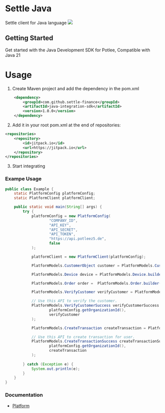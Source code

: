 # Settle Java


Settle client for Java language
[![](https://jitpack.io/v/settle-finance/java-integration-sdk.svg)](https://jitpack.io/#settle-finance/java-integration-sdk)



## Getting Started
Get started with the Java Development SDK for Potlee, Compatible with Java 21


# Usage

1. Create Maven project and add the dependency in the pom.xml 
```xml
    <dependency>
        <groupId>com.github.settle-finance</groupId>
        <artifactId>java-integration-sdk</artifactId>
        <version>1.0.0</version>
    </dependency>
```

2. Add it in your root pom.xml at the end of repositories:
```xml
<repositories>
    <repository>
        <id>jitpack.io</id>
        <url>https://jitpack.io</url>
    </repository>
</repositories>
```

3. Start integrating

### Exampe Usage 
```java
public class Example {
    static PlatformConfig platformConfig;
    static PlatformClient platformClient;

    public static void main(String[] args) {
        try {
            platformConfig = new PlatformConfig(
                    "COMPANY_ID",
                    "API_KEY",
                    "API_SECRET",
                    "API_TOKEN",
                    "https://api.potleez5.de",
                    false
            );

            platformClient = new PlatformClient(platformConfig);

            PlatformModels.CustomerObject customer = PlatformModels.CustomerObject.builder().countryCode("91").mobile("8898518242").uid("1").build();

            PlatformModels.Device device = PlatformModels.Device.builder().ipAddress("127.0.0.1").userAgent("moz").build();

            PlatformModels.Order order =  PlatformModels.Order.builder().valueInPaise(100000).uid("123").build();

            PlatformModels.VerifyCustomer verifyCustomer = PlatformModels.VerifyCustomer.builder().customer(customer).order(order).device(device).build();

            // Use this API to verify the customer.
            PlatformModels.VerifyCustomerSuccess verifyCustomerSuccess = platformClient.customer.verify(
                    platformConfig.getOrganizationId(),
                    verifyCustomer
            );

            PlatformModels.CreateTransaction createTransaction = PlatformModels.CreateTransaction.builder().customer(customer).order(order).redirectUrl("https://www.google.com").build();

            // Use this API to create transaction for user.
            PlatformModels.CreateTransactionSuccess createTransactionSuccess = platformClient.customer.createOrder(
                    platformConfig.getOrganizationId(),
                    createTransaction
            );
   
        } catch (Exception e) {
            System.out.println(e);
        }
    }
}
```

### Documentation
* [Platform](documentation/platform/README.md)
